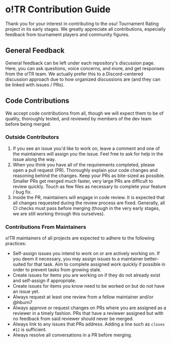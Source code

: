 # o!TR Contribution Guide

Thank you for your interest in contributing to the osu! Tournament Rating project in its early stages.
We greatly appreciate all contributions, especially feedback from tournament players and community figures.

## General Feedback

General feedback can be left under each repository's discussion page. Here, you can ask questions, voice concerns, and more, and get responses from the o!TR team.
We actually prefer this to a Discord-centered discussion approach due to how organized discussions are (and they can be linked with issues / PRs).

<!-- ### Discussions
- [Links here] -->


## Code Contributions

We accept code contributions from all, though we will expect them to be of quality, thoroughly tested, and reviewed by members of the dev team before being merged.

### Outside Contributors

1. If you see an issue you'd like to work on, leave a comment and one of the maintainers will assign you the issue. Feel free to ask for help in the issue along the way.
2. When you think you have all of the requirements completed, please open a pull request (PR). Thoroughly explain your code changes and reasoning behind the changes. Keep your PRs as bite-sized as possible. Smaller PRs get merged much faster, very large PRs are difficult to review quickly. Touch as few files as necessary to complete your feature / bug fix.
3. Inside the PR, maintainers will engage in code review. It is expected that all changes requested during the review process are fixed. Generally, all CI checks must pass before merging (though in the very early stages, we are still working through this ourselves).

### Contributions From Maintainers

o!TR maintainers of all projects are expected to adhere to the following practices:

* Self-assign issues you intend to work on or are actively working on. If you deem it necessary, you may assign issues to a maintainer better-suited for that task. Aim to complete assigned work quickly if possible in order to prevent tasks from growing stale.
* Create issues for items you are working on if they do not already exist and self-assign if appropriate.
* Create issues for items you know need to be worked on but do not have an issue yet.
* Always request at least one review from a fellow maintainer and/or @hburn7
* Always approve or request changes on PRs where you are assigned as a reviewer in a timely fashion. PRs that have a reviewer assigned but with no feedback from said reviewer should never be merged.
* Always link to any issues that PRs address. Adding a line such as `closes #12` is sufficient.
* Always resolve all conversations in a PR before merging.